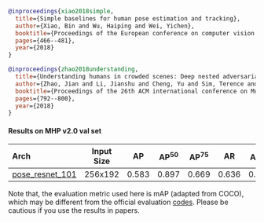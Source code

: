 <!-- [ALGORITHM] -->

```bibtex
@inproceedings{xiao2018simple,
  title={Simple baselines for human pose estimation and tracking},
  author={Xiao, Bin and Wu, Haiping and Wei, Yichen},
  booktitle={Proceedings of the European conference on computer vision (ECCV)},
  pages={466--481},
  year={2018}
}
```

<!-- [DATASET] -->

```bibtex
@inproceedings{zhao2018understanding,
  title={Understanding humans in crowded scenes: Deep nested adversarial learning and a new benchmark for multi-human parsing},
  author={Zhao, Jian and Li, Jianshu and Cheng, Yu and Sim, Terence and Yan, Shuicheng and Feng, Jiashi},
  booktitle={Proceedings of the 26th ACM international conference on Multimedia},
  pages={792--800},
  year={2018}
}
```

#### Results on MHP v2.0 val set

| Arch  | Input Size | AP | AP<sup>50</sup> | AP<sup>75</sup> | AR | AR<sup>50</sup> | ckpt | log |
| :-------------- | :-----------: | :------: | :------: | :------: | :------: | :------: |:------: |:------: |
| [pose_resnet_101](/configs/body/2D_Kpt_SView_RGB_Img/top_down_heatmap/mhp/res50_mhp_256x192.py) | 256x192 | 0.583 | 0.897 | 0.669 | 0.636 | 0.918 | [ckpt](https://download.openmmlab.com/mmpose/top_down/resnet/res50_mhp_256x192-28c5b818_20201229.pth) | [log](https://download.openmmlab.com/mmpose/top_down/resnet/res50_mhp_256x192_20201229.log.json) |

Note that, the evaluation metric used here is mAP (adapted from COCO), which may be different from the official evaluation [codes](https://github.com/ZhaoJ9014/Multi-Human-Parsing/tree/master/Evaluation/Multi-Human-Pose).
Please be cautious if you use the results in papers.
